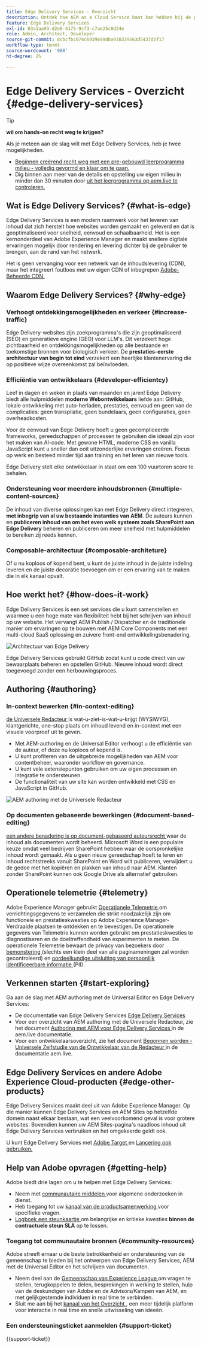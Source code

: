 ```yaml
---
title: Edge Delivery Services - Overzicht
description: Ontdek hoe AEM as a Cloud Service baat kan hebben bij de prestaties en perfecte Lighthouse-scores van Edge Delivery Services.
feature: Edge Delivery Services
exl-id: 03a1aa93-d2e6-4175-9cf3-c7ae25c0d24e
role: Admin, Architect, Developer
source-git-commit: 8cbcfbc074c69396980ba930339563d5437d5f17
workflow-type: tm+mt
source-wordcount: '988'
ht-degree: 2%

---
```



# Edge Delivery Services - Overzicht {#edge-delivery-services}

>[!TIP]
>
>**wil om hands-on recht weg te krijgen?**
>
>Als je meteen aan de slag wilt met Edge Delivery Services, heb je twee mogelijkheden.
>* [ Beginnen creërend recht weg met een pre-gebouwd leerprogramma milieu - volledig gevormd en klaar om te gaan.](https://www.aem.live/developer/ue-trial)
>* Dig binnen aan meer van de details en opstelling uw eigen milieu in minder dan 30 minuten door [ uit het leerprogramma op aem.live te controleren.](https://www.aem.live/developer/ue-tutorial)

## Wat is Edge Delivery Services? {#what-is-edge}

Edge Delivery Services is een modern raamwerk voor het leveren van inhoud dat zich herstelt hoe websites worden gemaakt en geleverd en dat is geoptimaliseerd voor snelheid, eenvoud en schaalbaarheid. Het is een kernonderdeel van Adobe Experience Manager en maakt snellere digitale ervaringen mogelijk door rendering en levering dichter bij de gebruiker te brengen, aan de rand van het netwerk.

Het is geen vervanging voor een netwerk van de inhoudslevering (CDN), maar het integreert foutloos met uw eigen CDN of inbegrepen [ Adobe-Beheerde CDN.](/help/implementing/dispatcher/cdn.md)

## Waarom Edge Delivery Services? {#why-edge}

### Verhoogt ontdekkingsmogelijkheden en verkeer {#increase-traffic}

Edge Delivery-websites zijn zoekprogramma&#39;s die zijn geoptimaliseerd (SEO) en generatieve engine (GEO) voor LLM&#39;s. Dit verzekert hoge zichtbaarheid en ontdekkingsmogelijkheden op alle bestaande en toekomstige bronnen voor biologisch verkeer. De **prestaties-eerste architectuur van begin tot eind** verzekert een heerlijke klantenervaring die op positieve wijze overeenkomst zal beïnvloeden.

### Efficiëntie van ontwikkelaars {#developer-efficientcy}

Leef in dagen en weken in plaats van maanden en jaren! Edge Delivery biedt alle hulpmiddelen **moderne Webontwikkelaars** liefde aan: GitHub, lokale ontwikkeling met auto-herladen, prestaties, eenvoud en geen van de complicaties: geen transpilatie, geen bundelaars, geen configuraties, geen overheadkosten.

Voor de eenvoud van Edge Delivery hoeft u geen gecompliceerde frameworks, gereedschappen of processen te gebruiken die ideaal zijn voor het maken van AI-code. Met gewone HTML, moderne CSS en vanilla JavaScript kunt u sneller dan ooit uitzonderlijke ervaringen creëren. Focus op werk en besteed minder tijd aan training en het leren van nieuwe tools.

Edge Delivery stelt elke ontwikkelaar in staat om een 100 vuurtoren score te behalen.

### Ondersteuning voor meerdere inhoudsbronnen {#multiple-content-sources}

De inhoud van diverse oplossingen kan met Edge Delivery direct integreren, **met inbegrip van al uw bestaande instanties van AEM**. De auteurs kunnen en **publiceren inhoud van om het even welk systeem zoals SharePoint aan Edge Delivery** beheren en publiceren om meer snelheid met hulpmiddelen te bereiken zij reeds kennen.

### Composable-architectuur {#composable-architeture}

Of u nu koploos of kopend bent, u kunt de juiste inhoud in de juiste indeling leveren en de juiste decoratie toevoegen om er een ervaring van te maken die in elk kanaal opvalt.

## Hoe werkt het? {#how-does-it-work}

Edge Delivery Services is een set services die u kunt samenstellen en waarmee u een hoge mate van flexibiliteit hebt bij het schrijven van inhoud op uw website. Het vervangt AEM Publish / Dispatcher en de traditionele manier om ervaringen op te bouwen met AEM Core Components met een multi-cloud SaaS oplossing en zuivere front-end ontwikkelingsbenadering.

![ Architectuur van Edge Delivery ](assets/aem-with-eds-architecture.png)

Edge Delivery Services gebruikt GitHub zodat kunt u code direct van uw bewaarplaats beheren en opstellen GitHub. Nieuwe inhoud wordt direct toegevoegd zonder een herbouwingsproces.

## Authoring {#authoring}

### In-context bewerken {#in-context-editing}

[ de Universele Redacteur ](/help/implementing/universal-editor/introduction.md) is wat-u-ziet-is-wat-u-krijgt (WYSIWYG), klantgerichte, one-stop plaats om inhoud levend en in-context met een visuele voorproef uit te geven.

* Met AEM-authoring en de Universal Editor verhoogt u de efficiëntie van de auteur, of deze nu koploos of kopend is.
* U kunt profiteren van de uitgebreide mogelijkheden van AEM voor contentbeheer, waaronder workflow en governance.
* U kunt vele extensiepunten gebruiken om uw eigen processen en integratie te ondersteunen.
* De functionaliteit van uw site kan worden ontwikkeld met CSS en JavaScript in GitHub.

![ AEM authoring met de Universele Redacteur ](assets/wysiwyg-authoring.png)

### Op documenten gebaseerde bewerkingen {#document-based-editing}

[ een andere benadering is op document-gebaseerd auteursrecht ](https://www.aem.live/docs/authoring) waar de inhoud als documenten wordt beheerd. Microsoft Word is een populaire keuze omdat veel bedrijven SharePoint hebben waar de oorspronkelijke inhoud wordt gemaakt. Als u geen nieuw gereedschap hoeft te leren en inhoud rechtstreeks vanuit SharePoint en Word wilt publiceren, verwijdert u de gedoe met het kopiëren en plakken van inhoud naar AEM. Klanten zonder SharePoint kunnen ook Google Drive als alternatief gebruiken.

## Operationele telemetrie {#telemetry}

Adobe Experience Manager gebruikt [ Operationele Telemetrie ](https://www.aem.live/docs/operational-telemetry) om verrichtingsgegevens te verzamelen die strikt noodzakelijk zijn om functionele en prestatieskwesties op Adobe Experience Manager-Verdraaide plaatsen te ontdekken en te bevestigen. De operationele gegevens van Telemetrie kunnen worden gebruikt om prestatieskwesties te diagnostiseren en de doeltreffendheid van experimenten te meten. De operationele Telemetrie bewaart de privacy van bezoekers door [ bemonstering ](https://www.aem.live/docs/operational-telemetry#operational-telemetry-data-is-sampled) (slechts een klein deel van alle paginameningen zal worden gecontroleerd) en [ oordeelkundige uitsluiting van persoonlijk identificeerbare informatie ](https://www.aem.live/docs/operational-telemetry#what-data-is-being-collected) (PII).

## Verkennen starten {#start-exploring}

Ga aan de slag met AEM authoring met de Universal Editor en Edge Delivery Services:

* De documentatie van Edge Delivery Services [ Edge Delivery Services ](https://www.aem.live)
* Voor een overzicht van AEM authoring met de Universele Redacteur, zie het document [ Authoring met AEM voor Edge Delivery Services ](https://www.aem.live/docs/aem-authoring) in de aem.live documentatie.
* Voor een ontwikkelaarsoverzicht, zie het document [ Begonnen worden - Universele Zelfstudie van de Ontwikkelaar van de Redacteur ](https://www.aem.live/developer/ue-tutorial) in de documentatie aem.live.

## Edge Delivery Services en andere Adobe Experience Cloud-producten {#edge-other-products}

Edge Delivery Services maakt deel uit van Adobe Experience Manager. Op die manier kunnen Edge Delivery Services en AEM Sites op hetzelfde domein naast elkaar bestaan, wat een veelvoorkomend geval is voor grotere websites. Bovendien kunnen uw AEM Sites-pagina&#39;s naadloos inhoud uit Edge Delivery Services verbruiken en het omgekeerde geldt ook.

U kunt Edge Delivery Services met [ Adobe Target ](https://www.aem.live/developer/target-integration) en [ Lancering ook gebruiken.](https://experienceleague.adobe.com/nl/docs/experience-platform/tags/home)

## Help van Adobe opvragen {#getting-help}

Adobe biedt drie lagen om u te helpen met Edge Delivery Services:

* Neem met [ communautaire middelen ](#community-resources) voor algemene onderzoeken in dienst.
* Heb toegang tot uw [ kanaal van de productsamenwerking ](#collaboration-channel) voor specifieke vragen.
* [ Logboek een steunkaartje ](#support-ticket) om belangrijke en kritieke kwesties **binnen de contractuele steun SLA** op te lossen.

### Toegang tot communautaire bronnen {#community-resources}

Adobe streeft ernaar u de beste betrokkenheid en ondersteuning van de gemeenschap te bieden bij het ontwerpen van Edge Delivery Services, AEM met de Universal Editor en het schrijven van documenten.

* Neem deel aan de [ Gemeenschap van Experience League ](https://adobe.ly/3Q6kTKl) om vragen te stellen, terugkoppelen te delen, besprekingen in werking te stellen, hulp van de deskundigen van Adobe en de Advisors/Kampen van AEM, en met gelijkgestemde individuen in real time te verbinden.
* Sluit me aan bij het [ kanaal van het Overzicht ](https://discord.gg/aem-live), een meer tijdelijk platform voor interactie in real time en snelle uitwisseling van ideeën.

### Een ondersteuningsticket aanmelden {#support-ticket}

{{support-ticket}}
